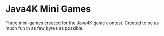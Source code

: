 # Java4K Mini Games

Three mini-games created for the Java4K game contest. Created to be as much fun in as few bytes as possible.